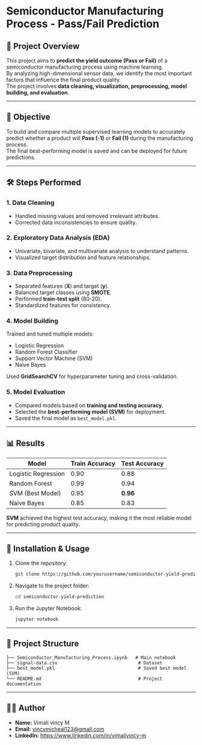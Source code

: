 
# Semiconductor Manufacturing Process - Pass/Fail Prediction

## 📌 Project Overview
This project aims to **predict the yield outcome (Pass or Fail)** of a semiconductor manufacturing process using machine learning.  
By analyzing high-dimensional sensor data, we identify the most important factors that influence the final product quality.  
The project involves **data cleaning, visualization, preprocessing, model building, and evaluation**.

---

## 🎯 Objective
To build and compare multiple supervised learning models to accurately predict whether a product will **Pass (-1)** or **Fail (1)** during the manufacturing process.  
The final best-performing model is saved and can be deployed for future predictions.

---

## 🛠 Steps Performed
### 1. **Data Cleaning**
- Handled missing values and removed irrelevant attributes.
- Corrected data inconsistencies to ensure quality.

### 2. **Exploratory Data Analysis (EDA)**
- Univariate, bivariate, and multivariate analysis to understand patterns.
- Visualized target distribution and feature relationships.

### 3. **Data Preprocessing**
- Separated features (**X**) and target (**y**).
- Balanced target classes using **SMOTE**.
- Performed **train-test split** (80-20).
- Standardized features for consistency.

### 4. **Model Building**
Trained and tuned multiple models:
- Logistic Regression
- Random Forest Classifier
- Support Vector Machine (SVM)
- Naive Bayes

Used **GridSearchCV** for hyperparameter tuning and cross-validation.

### 5. **Model Evaluation**
- Compared models based on **training and testing accuracy**.
- Selected the **best-performing model (SVM)** for deployment.
- Saved the final model as `best_model.pkl`.

---

## 📊 Results
| Model              | Train Accuracy | Test Accuracy |
|--------------------|---------------|---------------|
| Logistic Regression| 0.90          | 0.88          |
| Random Forest      | 0.99          | 0.94          |
| SVM (Best Model)   | 0.95          | **0.96**      |
| Naive Bayes        | 0.85          | 0.83          |

**SVM** achieved the highest test accuracy, making it the most reliable model for predicting product quality.

---

## 🚀 Installation & Usage
1. Clone the repository:
   ```bash
   git clone https://github.com/yourusername/semiconductor-yield-prediction.git
   ```
2. Navigate to the project folder:
   ```bash
   cd semiconductor-yield-prediction
   ```
3. Run the Jupyter Notebook:
   ```bash
   jupyter notebook
   ```

---

## 📂 Project Structure
```
├── Semiconductor_Manufacturing_Process.ipynb   # Main notebook
├── signal-data.csv                              # Dataset 
├── best_model.pkl                               # Saved best model (SVM)
└── README.md                                    # Project documentation
```

---

## 👨‍💻 Author
- **Name:** Vimali vincy M
- **Email:** vincymicheal123@gmail.com  
- **LinkedIn:** https://www.linkedin.com/in/vimalivincy-m

